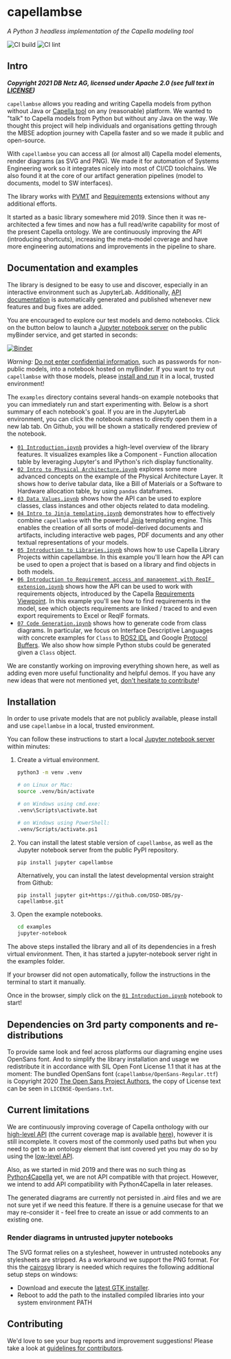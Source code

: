 # capellambse

*A Python 3 headless implementation of the Capella modeling tool*

![CI build](https://github.com/DSD-DBS/py-capella-mbse/actions/workflows/build-test-publish.yml/badge.svg)
![CI lint](https://github.com/DSD-DBS/py-capella-mbse/actions/workflows/lint.yml/badge.svg)

## Intro

***Copyright 2021 DB Netz AG, licensed under Apache 2.0 (see full text in [LICENSE](https://github.com/DSD-DBS/py-capellambse/blob/master/LICENSE))***

`capellambse` allows you reading and writing Capella models from python without Java or [Capella tool](https://www.eclipse.org/capella/) on any (reasonable) platform. We wanted to "talk" to Capella models from Python but without any Java on the way. We thought this project will help individuals and organisations getting through the MBSE adoption journey with Capella faster and so we made it public and open-source.

With `capellambse` you can access all (or almost all) Capella model elements, render diagrams (as SVG and PNG). We made it for automation of Systems Engineering work so it integrates nicely into most of CI/CD toolchains. We also found it at the core of our artifact generation pipelines (model to documents, model to SW interfaces).

The library works with [PVMT](https://www.eclipse.org/capella/addons.html) and [Requirements](https://github.com/eclipse/capella-requirements-vp) extensions without any additional efforts.

It started as a basic library somewhere mid 2019. Since then it was re-architected a few times and now has a full read/write capability for most of the present Capella ontology. We are continuously improving the API (introducing shortcuts), increasing the meta-model coverage and have more engineering automations and improvements in the pipeline to share.

## Documentation and examples

The library is designed to be easy to use and discover, especially in an
interactive environment such as JupyterLab. Additionally, [API documentation]
is automatically generated and published whenever new features and bug fixes
are added.

[API documentation]: https://dsd-dbs.github.io/py-capellambse/

You are encouraged to explore our test models and demo notebooks. Click on the
button below to launch a [Jupyter notebook server] on the public myBinder
service, and get started in seconds:

[Jupyter notebook server]: https://jupyter.org/

[![Binder](https://mybinder.org/badge_logo.svg)](https://mybinder.org/v2/gh/DSD-DBS/py-capellambse/HEAD?labpath=examples%2F01%20Introduction.ipynb)

*Warning:* [Do not enter confidential information], such as passwords for
non-public models, into a notebook hosted on myBinder. If you want to try out
`capellambse` with those models, please [install and run](#installation) it in
a local, trusted environment!

[Do not enter confidential information]: <https://github.com/alan-turing-institute/the-turing-way/blob/b36c3ac1c78acbbe18441beaa89514544ed12021/workshops/boost-research-reproducibility-binder/workshop-presentations/zero-to-binder-python.md#private-files>

The `examples` directory contains several hands-on example notebooks that you
can immediately run and start experimenting with. Below is a short summary of
each notebook's goal. If you are in the JupyterLab environment, you can click
the notebook names to directly open them in a new lab tab. On Github, you will
be shown a statically rendered preview of the notebook.

- [`01 Introduction.ipynb`](examples/01%20Introduction.ipynb) provides a
  high-level overview of the library features. It visualizes examples like a
  Component - Function allocation table by leveraging Jupyter's and IPython's
  rich display functionality.
- [`02 Intro to Physical
  Architecture.ipynb`](examples/02%20Intro%20to%20Physical%20Architecture%20API.ipynb)
  explores some more advanced concepts on the example of the Physical
  Architecture Layer. It shows how to derive tabular data, like a Bill of
  Materials or a Software to Hardware allocation table, by using `pandas`
  dataframes.
- [`03 Data Values.ipynb`](examples/03%20Data%20Values.ipynb) shows how the API
  can be used to explore classes, class instances and other objects related to
  data modeling.
- [`04 Intro to Jinja
  templating.ipynb`](examples/04%20Intro%20to%20Jinja%20templating.ipynb)
  demonstrates how to effectively combine `capellambse` with the powerful
  [Jinja] templating engine. This enables the creation of all sorts of
  model-derived documents and artifacts, including interactive web pages, PDF
  documents and any other textual representations of your models.
- [`05 Introduction to
  Libraries.ipynb`](examples/05%20Introduction%20to%20Libraries.ipynb) shows
  how to use Capella Library Projects within capellambse. In this example
  you'll learn how the API can be used to open a project that is based on a
  library and find objects in both models.
- [`06 Introduction to Requirement access and management with ReqIF
  extension.ipynb`](examples/06%20Introduction%20to%20Requirement%20access%20and%20management%20with%20ReqIF%20extension.ipynb)
  shows how the API can be used to work with requirements objects, introduced
  by the Capella [Requirements Viewpoint]. In this example you'll see how to
  find requirements in the model, see which objects requirements are linked /
  traced to and even export requirements to Excel or ReqIF formats.
- [`07 Code Generation.ipynb`](examples/07%20Code%20Generation.ipynb) shows how
  to generate code from class diagrams. In particular, we focus on Interface
  Descriptive Languages with concrete examples for `Class` to [ROS2 IDL] and
  Google [Protocol Buffers]. We also show how simple Python stubs could be
  generated given a `Class` object.

[Jinja]: https://palletsprojects.com/p/jinja/
[Requirements Viewpoint]: https://www.eclipse.org/capella/addons.html
[ROS2 IDL]: https://docs.ros.org/en/rolling/Concepts/About-ROS-Interfaces.html
[Protocol Buffers]: https://developers.google.com/protocol-buffers

We are constantly working on improving everything shown here, as well as adding
even more useful functionality and helpful demos. If you have any new ideas
that were not mentioned yet, [don't hesitate to contribute](CONTRIBUTING.md)!

## Installation

In order to use private models that are not publicly available, please install
and use `capellambse` in a local, trusted environment.

You can follow these instructions to start a local [Jupyter notebook server]
within minutes:

1. Create a virtual environment.

   ```bash
   python3 -m venv .venv

   # on Linux or Mac:
   source .venv/bin/activate

   # on Windows using cmd.exe:
   .venv\Scripts\activate.bat

   # on Windows using PowerShell:
   .venv/Scripts/activate.ps1
   ```

2. You can install the latest stable version of `capellambse`, as well as the
   Jupyter notebook server from the public PyPI repository.

   ```bash
   pip install jupyter capellambse
   ```

   Alternatively, you can install the latest developmental version straight
   from Github:

   ```basbh
   pip install jupyter git+https://github.com/DSD-DBS/py-capellambse.git
   ```

3. Open the example notebooks.

   ```bash
   cd examples
   jupyter-notebook
   ```

The above steps installed the library and all of its dependencies in a fresh
virtual environment. Then, it has started a jupyter-notebook server right in
the examples folder.

If your browser did not open automatically, follow the instructions in the
terminal to start it manually.

Once in the browser, simply click on the [`01
Introduction.ipynb`](examples/01%20Introduction.ipynb) notebook to start!

## Dependencies on 3rd party components and re-distributions

To provide same look and feel across platforms our diagraming engine uses OpenSans font. And to simplify the library installation and usage we redistribute it in accordance with SIL Open Font License 1.1 that it has at the moment: The bundled OpenSans font (`capellambse/OpenSans-Regular.ttf`) is
Copyright 2020 [The Open Sans Project Authors](https://github.com/googlefonts/opensans), the copy of License text can be seen in `LICENSE-OpenSans.txt`.

## Current limitations

We are continuously improving coverage of Capella onthology with our [high-level API](#TODO) (the current coverage map is available [here](#TODO)), however it is still incomplete. It covers most of the commonly used paths but when you need to get to an ontology element that isnt covered yet you may do so by using the [low-level API](##TODO).

Also, as we started in mid 2019 and there was no such thing as [Python4Capella](https://github.com/labs4capella/python4capella) yet, we are not API compatible with that project. However, we intend to add API compatibility with Python4Capella in later releases.

The generated diagrams are currently not persisted in .aird files and we are not sure yet if we need this feature. If there is a genuine usecase for that we may re-consider it - feel free to create an issue or add comments to an existing one.

### Render diagrams in untrusted jupyter notebooks

The SVG format relies on a stylesheet, however in untrusted notebooks any stylesheets
are stripped. As a workaround we support the PNG format. For this the [cairosvg](https://pypi.org/project/CairoSVG/)
library is needed which requires the following additional setup steps on windows:

- Download and execute the [latest GTK installer](https://github.com/tschoonj/GTK-for-Windows-Runtime-Environment-Installer/releases/tag/2022-01-04).
- Reboot to add the path to the installed compiled libraries into your system environment PATH

## Contributing

We'd love to see your bug reports and improvement suggestions! Please take a look at [guidelines for contributors](https://github.com/DSD-DBS/py-capellambse/blob/master/CONTRIBUTING.md).
